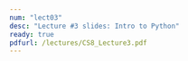 ```yaml
---
num: "lect03"
desc: "Lecture #3 slides: Intro to Python"
ready: true
pdfurl: /lectures/CS8_Lecture3.pdf
---
```


